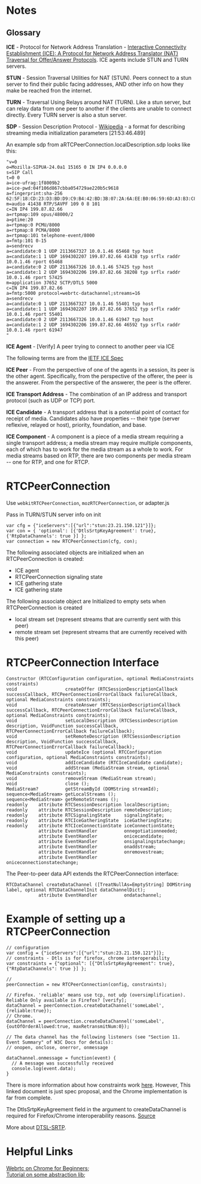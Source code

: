 Notes
=====

Glossary
--------

**ICE** - Protocol for Network Address Translation -
[Interactive Connectivity Establishment (ICE): A Protocol for Network Address Translator (NAT) Traversal for Offer/Answer Protocols](http://www.ietf.org/rfc/rfc5245.txt).
ICE agents include STUN and TURN servers.

**STUN** - Session Traversal Utilities for NAT (STUN).
Peers connect to a stun server to find their public facing
addresses, AND other info on how they make be reached fron the 
internet.

**TURN** - Traversal Using Relays around NAT (TURN). Like a
stun server, but can relay data from one peer to another if the
clients are unable to connect directly. Every TURN server is
also a stun server.

**SDP** - Session Description Protocol -
[Wikipedia](http://en.wikipedia.org/wiki/Session_Description_Protocol) - a format for
describing streaming media initialization parameters
[21:53:46.489]

An example sdp from aRTCPeerConnection.localDescription.sdp looks like this:

    "v=0
    o=Mozilla-SIPUA-24.0a1 15165 0 IN IP4 0.0.0.0
    s=SIP Call
    t=0 0
    a=ice-ufrag:1f8009b2
    a=ice-pwd:04f106d867cbba054729ae220b5c9618
    a=fingerprint:sha-256 62:5F:18:CD:23:D3:BD:D9:C9:B4:42:BD:3B:07:2A:6A:EE:B0:06:59:6D:A3:B3:C8:E4:FA:99:B3:37:5E:56:FA
    m=audio 41438 RTP/SAVPF 109 0 8 101
    c=IN IP4 199.87.82.66
    a=rtpmap:109 opus/48000/2
    a=ptime:20
    a=rtpmap:0 PCMU/8000
    a=rtpmap:8 PCMA/8000
    a=rtpmap:101 telephone-event/8000
    a=fmtp:101 0-15
    a=sendrecv
    a=candidate:0 1 UDP 2113667327 10.0.1.46 65468 typ host
    a=candidate:1 1 UDP 1694302207 199.87.82.66 41438 typ srflx raddr 10.0.1.46 rport 65468
    a=candidate:0 2 UDP 2113667326 10.0.1.46 57425 typ host
    a=candidate:1 2 UDP 1694302206 199.87.82.66 38208 typ srflx raddr 10.0.1.46 rport 57425
    m=application 37652 SCTP/DTLS 5000
    c=IN IP4 199.87.82.66
    a=fmtp:5000 protocol=webrtc-datachannel;streams=16
    a=sendrecv
    a=candidate:0 1 UDP 2113667327 10.0.1.46 55401 typ host
    a=candidate:1 1 UDP 1694302207 199.87.82.66 37652 typ srflx raddr 10.0.1.46 rport 55401
    a=candidate:0 2 UDP 2113667326 10.0.1.46 61947 typ host
    a=candidate:1 2 UDP 1694302206 199.87.82.66 46592 typ srflx raddr 10.0.1.46 rport 61947
    "

**ICE Agent** - \[Verify\] A peer trying to connect to
another peer via ICE

The following terms are from the [IETF ICE Spec](http://www.ietf.org/rfc/rfc5245.txt)

**ICE Peer** - From the perspective of one of the agents in a session, its
peer is the other agent.  Specifically, from the perspective of
the offerer, the peer is the answerer.  From the perspective of
the answerer, the peer is the offerer.

**ICE Transport Address** - The combination of an IP address and transport
protocol (such as UDP or TCP) port.

**ICE Candidate** -  A transport address that is a potential point of contact
for receipt of media.  Candidates also have properties -- their
type (server reflexive, relayed or host), priority, foundation,
and base.

**ICE Component** - A component is a piece of a media stream requiring a
single transport address; a media stream may require multiple
components, each of which has to work for the media stream as a
whole to work.  For media streams based on RTP, there are two
components per media stream -- one for RTP, and one for RTCP.


RTCPeerConnection
=================

Use `webkitRTCPeerConnection`, `mozRTCPeerConnection`, or adapter.js

Pass in TURN/STUN server info on init

    var cfg = {"iceServers":[{"url":"stun:23.21.150.121"}]};
    var con = { 'optional': [{'DtlsSrtpKeyAgreement': true}, {'RtpDataChannels': true }] };
    var connection = new RTCPeerConnection(cfg, con);

The following associated objects are initialized when an
RTCPeerConnection is created:

- ICE agent
- RTCPeerConnection signaling state
- ICE gathering state
- ICE gathering state

The following associate object are Initialized to empty sets
when RTCPeerConnection is created

- local stream set (represent streams that are currently sent with this peer)
- remote stream set (represent streams that are currently received with this peer)

RTCPeerConnection Interface
===========================

    Constructor (RTCConfiguration configuration, optional MediaConstraints constraints)
    void                  createOffer (RTCSessionDescriptionCallback successCallback, RTCPeerConnectionErrorCallback failureCallback, optional MediaConstraints constraints);
    void                  createAnswer (RTCSessionDescriptionCallback successCallback, RTCPeerConnectionErrorCallback failureCallback, optional MediaConstraints constraints);
    void                  setLocalDescription (RTCSessionDescription description, VoidFunction successCallback, RTCPeerConnectionErrorCallback failureCallback);
    void                  setRemoteDescription (RTCSessionDescription description, VoidFunction successCallback, RTCPeerConnectionErrorCallback failureCallback);
    void                  updateIce (optional RTCConfiguration configuration, optional MediaConstraints constraints);
    void                  addIceCandidate (RTCIceCandidate candidate);
    void                  addStream (MediaStream stream, optional MediaConstraints constraints);
    void                  removeStream (MediaStream stream);
    void                  close ();
    MediaStream?          getStreamById (DOMString streamId);
    sequence<MediaStream> getLocalStreams ();
    sequence<MediaStream> getRemoteStreams ();
    readonly    attribute RTCSessionDescription localDescription;
    readonly    attribute RTCSessionDescription remoteDescription;
    readonly    attribute RTCSignalingState     signalingState;
    readonly    attribute RTCIceGatheringState  iceGatheringState;
    readonly    attribute RTCIceConnectionState iceConnectionState;
                attribute EventHandler          onnegotiationneeded;
                attribute EventHandler          onicecandidate;
                attribute EventHandler          onsignalingstatechange;
                attribute EventHandler          onaddstream;
                attribute EventHandler          onremovestream;
                attribute EventHandler          oniceconnectionstatechange;

The Peer-to-peer data API extends the RTCPeerConnection interface:

    RTCDataChannel createDataChannel ([TreatNullAs=EmptyString] DOMString label, optional RTCDataChannelInit dataChannelDict);
                attribute EventHandler          ondatachannel;

Example of setting up a RTCPeerConnection
=========================================
    // configuration
    var config = {"iceServers":[{"url":"stun:23.21.150.121"}]};
    // constraints - Dtls is for firefox, chrome interoperability
    var constraints = {"optional": [{"DtlsSrtpKeyAgreement": true}, {"RtpDataChannels": true }] };

    //
    peerConnection = new RTCPeerConnection(config, constraints);

    // Firefox. 'reliable' means use tcp, not udp (oversimplification). Reliable Only available in Firefox? [verify];
    dataChannel = peerConnection.createDataChannel('someLabel', {reliable:true});
    // Chrome.
    dataChannel = peerConnection.createDataChannel('someLabel', {outOfOrderAllowed:true, maxRetransmitNum:0});

    // The data channel has the following listeners (see "Section 11. Event Summary" of W3C Docs for details):
    // onopen, onclose, onerror, onmessage

    dataChannel.onmessage = function(event) {
      // A message was successfully received
      console.log(event.data);
    }

There is more information about how constraints work
[here](http://tools.ietf.org/html/draft-alvestrand-constraints-resolution-02).
However, This linked document is just spec proposal, and the
Chrome implementation is far from complete.

The DtlsSrtpKeyAgreement field in the argument to
createDataChannel is required for Firefox/Chrome
interoperability reasons. [Source](http://www.webrtc.org/interop)

More about [DTSL-SRTP](http://tools.ietf.org/html/draft-ietf-avt-dtls-srtp-07).

Helpful Links
=============
[Webrtc on Chrome for Beginners](https://webrtc-experiment.appspot.com/docs/rtc-datachannel-for-beginners.html);  
[Tutorial on some abstraction lib](https://webrtc-experiment.appspot.com/docs/how-to-use-rtcdatachannel.html);  

